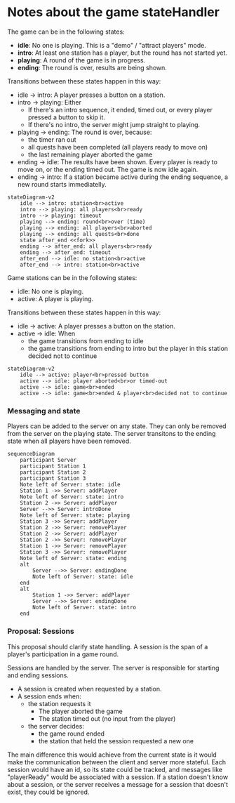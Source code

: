 # Notes about the game stateHandler

The game can be in the following states:

- **idle**: No one is playing. This is a "demo" / "attract players" mode.
- **intro**: At least one station has a player, but the round has not started yet.
- **playing**: A round of the game is in progress.
- **ending**: The round is over, results are being shown.

Transitions between these states happen in this way:

- idle → intro: A player presses a button on a station.
- intro → playing: Either
  - If there's an intro sequence, it ended, timed out, or every player pressed a button to skip it.
  - If there's no intro, the server might jump straight to playing.
- playing → ending: The round is over, because: 
  - the timer ran out
  - all quests have been completed (all players ready to move on)
  - the last remaining player aborted the game
- ending → idle: The results have been shown. Every player is ready to move on, or the ending timed out. The game is now idle again.
- ending → intro: If a station became active during the ending sequence, a new round starts immediatelly.

```mermaid
stateDiagram-v2
    idle --> intro: station<br>active
    intro --> playing: all players<br>ready
    intro --> playing: timeout
    playing --> ending: round<br>over (time)
    playing --> ending: all players<br>aborted
    playing --> ending: all quests<br>done
    state after_end <<fork>>
    ending --> after_end: all players<br>ready
    ending --> after_end: timeout
    after_end --> idle: no station<br>active
    after_end --> intro: station<br>active
```

Game stations can be in the following states:

- idle: No one is playing.
- active: A player is playing.

Transitions between these states happen in this way:

- idle → active: A player presses a button on the station.
- active → idle: When 
  - the game transitions from ending to idle
  - the game transitions from ending to intro but the player in this station decided not to continue

```mermaid
stateDiagram-v2
    idle --> active: player<br>pressed button
    active --> idle: player aborted<br>or timed-out
    active --> idle: game<br>ended
    active --> idle: game<br>ended & player<br>decided not to continue
```

### Messaging and state

Players can be added to the server on any state. They can only be removed
from the server on the playing state. The server transitons to the
ending state when all players have been removed.

```mermaid
sequenceDiagram
    participant Server
    participant Station 1
    participant Station 2
    participant Station 3
    Note left of Server: state: idle
    Station 1 ->> Server: addPlayer
    Note left of Server: state: intro
    Station 2 ->> Server: addPlayer
    Server -->> Server: introDone
    Note left of Server: state: playing
    Station 3 ->> Server: addPlayer
    Station 2 ->> Server: removePlayer
    Station 2 ->> Server: addPlayer
    Station 2 ->> Server: removePlayer
    Station 1 ->> Server: removePlayer
    Station 3 ->> Server: removePlayer
    Note left of Server: state: ending
    alt
        Server -->> Server: endingDone
        Note left of Server: state: idle
    end
    alt
        Station 1 ->> Server: addPlayer
        Server -->> Server: endingDone
        Note left of Server: state: intro
    end
```

### Proposal: Sessions

This proposal should clarify state handling. A session is the span of a player's participation in a
game round.

Sessions are handled by the server. The server is responsible for starting and ending sessions.

- A session is created when requested by a station.
- A session ends when:
  - the station requests it
    - The player aborted the game
    - The station timed out (no input from the player)
  - the server decides:
    - the game round ended
    - the station that held the session requested a new one 

The main difference this would achieve from the current state is it would make the communication
between the client and server more stateful. Each session would have an id, so its state could be 
tracked, and messages like "playerReady" would be associated with a session. If a station doesn't
know about a session, or the server receives a message for a session that doesn't exist, they could
be ignored.
